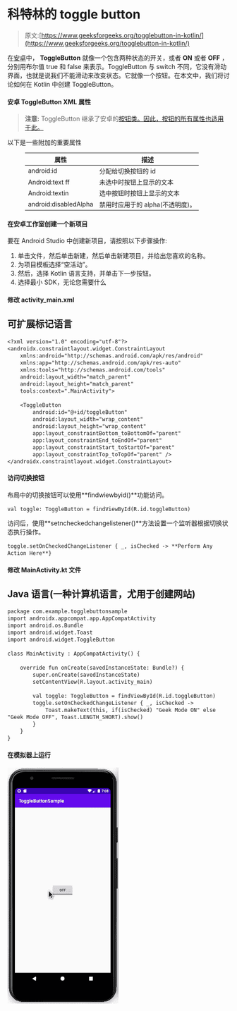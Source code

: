 # 科特林的 toggle button

> 原文:[https://www.geeksforgeeks.org/togglebutton-in-kotlin/](https://www.geeksforgeeks.org/togglebutton-in-kotlin/)

在[安卓](https://www.geeksforgeeks.org/introduction-to-android-development/)中， **ToggleButton** 就像一个包含两种状态的开关，或者 **ON** 或者 **OFF** ，分别用布尔值 true 和 false 来表示。ToggleButton 与 switch 不同，它没有滑动界面，也就是说我们不能滑动来改变状态。它就像一个按钮。在本文中，我们将讨论如何在 Kotlin 中创建 ToggleButton。

#### 安卓 ToggleButton XML 属性

> **注意:** ToggleButton 继承了安卓的[按钮类。因此，按钮的所有属性也适用于此。](https://www.geeksforgeeks.org/button-in-kotlin/)

以下是一些附加的重要属性

<figure class="table">

| 属性 | 描述 |
| --- | --- |
| android:id | 分配给切换按钮的 id |
| Android:text ff | 未选中时按钮上显示的文本 |
| Android:textin | 选中按钮时按钮上显示的文本 |
| android:disabledAlpha | 禁用时应用于的 alpha(不透明度)。 |

</figure>

#### 在安卓工作室创建一个新项目

要在 Android Studio 中创建新项目，请按照以下步骤操作:

1.  单击文件，然后单击新建，然后单击新建项目，并给出您喜欢的名称。
2.  为项目模板选择“空活动”。
3.  然后，选择 Kotlin 语言支持，并单击下一步按钮。
4.  选择最小 SDK，无论您需要什么

#### 修改 activity_main.xml

## 可扩展标记语言

```
<?xml version="1.0" encoding="utf-8"?>
<androidx.constraintlayout.widget.ConstraintLayout
    xmlns:android="http://schemas.android.com/apk/res/android"
    xmlns:app="http://schemas.android.com/apk/res-auto"
    xmlns:tools="http://schemas.android.com/tools"
    android:layout_width="match_parent"
    android:layout_height="match_parent"
    tools:context=".MainActivity">

    <ToggleButton
        android:id="@+id/toggleButton"
        android:layout_width="wrap_content"
        android:layout_height="wrap_content"
        app:layout_constraintBottom_toBottomOf="parent"
        app:layout_constraintEnd_toEndOf="parent"
        app:layout_constraintStart_toStartOf="parent"
        app:layout_constraintTop_toTopOf="parent" />
</androidx.constraintlayout.widget.ConstraintLayout>
```

#### 访问切换按钮

布局中的切换按钮可以使用**findwiewbyid()**功能访问。

```
val toggle: ToggleButton = findViewById(R.id.toggleButton)
```

访问后，使用**setncheckedchangelistener()**方法设置一个监听器根据切换状态执行操作。

```
toggle.setOnCheckedChangeListener { _, isChecked -> **Perform Any Action Here**}
```

#### 修改 MainActivity.kt 文件

## Java 语言(一种计算机语言，尤用于创建网站)

```
package com.example.togglebuttonsample
import androidx.appcompat.app.AppCompatActivity
import android.os.Bundle
import android.widget.Toast
import android.widget.ToggleButton

class MainActivity : AppCompatActivity() {

    override fun onCreate(savedInstanceState: Bundle?) {
        super.onCreate(savedInstanceState)
        setContentView(R.layout.activity_main)

        val toggle: ToggleButton = findViewById(R.id.toggleButton)
        toggle.setOnCheckedChangeListener { _, isChecked ->
            Toast.makeText(this, if(isChecked) "Geek Mode ON" else "Geek Mode OFF", Toast.LENGTH_SHORT).show()
        }
    }
}
```

#### 在模拟器上运行

![](img/ea61d9136eb89d8d811dfffefb29e6dd.png)